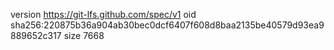 version https://git-lfs.github.com/spec/v1
oid sha256:220875b36a904ab30bec0dcf6407f608d8baa2135be40579d93ea9889652c317
size 7668
